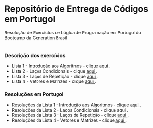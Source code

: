 # Repositório de Entrega de Códigos em Portugol

Resolução de Exercícios de Lógica de Programação em Portugol do Bootcamp da Generation Brasil <br><br>


### Descrição dos exercícios

* Lista 1 - Introdução aos Algoritmos -  clique <a href="https://github.com/dimitrimarinho/generation-logic-port/blob/main/PDF-Exercicios/Introdu%C3%A7%C3%A3o%20aos%20Algoritmos/INTRO-CS-2%20Exerc%C3%ADcios%20de%20l%C3%B3gica%20de%20programa%C3%A7%C3%A3o.pdf" target=“_blank”> aqui </a>.
* Lista 2 - Laços Condicionais -  clique <a href="https://github.com/dimitrimarinho/generation-logic-port/blob/main/PDF-Exercicios/La%C3%A7os%20condicionais/Exerc%C3%ADcios%20La%C3%A7o%20Condicional%20l%C3%B3gica1.pdf" target=“_blank”> aqui </a>.
* Lista 3 - Laços de Repetição -  clique <a href="https://github.com/dimitrimarinho/generation-logic-port/blob/main/PDF-Exercicios/La%C3%A7os%20de%20Repeti%C3%A7%C3%A3o/Lista%20de%20exerc%C3%ADcios%20-%20LA%C3%87OS%20DE%20REPETI%C3%87%C3%83O--l%C3%B3gica.pdf" target=“_blank”> aqui </a>.
* Lista 4 - Vetores e Matrizes -  clique <a href="" target=“_blank”> aqui </a>.


### Resoluções em Portugol 

* Resoluções da Lista 1 - Introdução aos Algoritmos - clique <a href="https://github.com/dimitrimarinho/generation-logic-port/tree/main/Resolucoes/Introdu%C3%A7%C3%A3o%20aos%20algoritmos" target=“_blank”> aqui </a>.
* Resoluções da Lista 2 - Laços Condicionais - clique <a href="https://github.com/dimitrimarinho/generation-logic-port/tree/main/Resolucoes/La%C3%A7os%20condicionais" target=“_blank”> aqui </a>.
* Resoluções da Lista 3 - Laços de Repetição - clique <a href="https://github.com/dimitrimarinho/generation-logic-port/tree/main/Resolucoes/La%C3%A7os%20de%20Repeti%C3%A7%C3%A3o" target=“_blank”> aqui </a>.
* Resoluções da Lista 4 - Vetores e Matrizes - clique <a href=""> aqui </a>.
